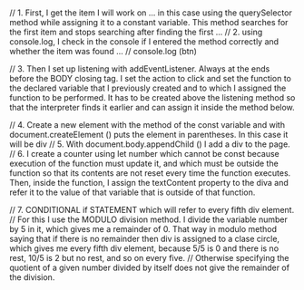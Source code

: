 #
// 1. First, I get the item I will work on ... in this case using the querySelector method while assigning it to a constant variable. This method searches for the first item and stops searching after finding the first ...
// 2. using console.log, I check in the console if I entered the method correctly and whether the item was found ...
// console.log (btn)

// 3. Then I set up listening with addEventListener. Always at the ends before the BODY closing tag. I set the action to click and set the function to the declared variable that I previously created and to which I assigned the function to be performed. It has to be created above the listening method so that the interpreter finds it earlier and can assign it inside the method below.

 // 4. Create a new element with the method of the const variable and with document.createElement () puts the element in parentheses. In this case it will be div
// 5. With document.body.appendChild () I add a div to the page.
// 6. I create a counter using let number which cannot be const because execution of the function must update it, and which must be outside the function so that its contents are not reset every time the function executes. Then, inside the function, I assign the textContent property to the diva and refer it to the value of that variable that is outside of that function.

// 7. CONDITIONAL if STATEMENT which will refer to every fifth div element.
// For this I use the MODULO division method. I divide the variable number by 5 in it, which gives me a remainder of 0. That way in modulo method saying that if there is no remainder then div is assigned to a clase circle, which gives me every fifth div element, because 5/5 is 0 and there is no rest, 10/5 is 2 but no rest, and so on every five.
// Otherwise specifying the quotient of a given number divided by itself does not give the remainder of the division.